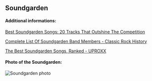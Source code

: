 ## Soundgarden
#### Additional informations:
[Best Soundgarden Songs: 20 Tracks That Outshine The Competition](https://www.udiscovermusic.com/stories/best-soundgarden-songs-20-essential-tracks/)

[Complete List Of Soundgarden Band Members - Classic Rock History](https://www.classicrockhistory.com/complete-list-of-soundgarden-band-members/)

[The Best Soundgarden Songs, Ranked - UPROXX](https://uproxx.com/indie/the-best-soundgarden-songs-ranked/)

#### Photo of the Soundgarden:
![Soundgarden photo](http://wp-images.emusic.com/assets/2011/11/MI0001332598-1024x813.jpg)
